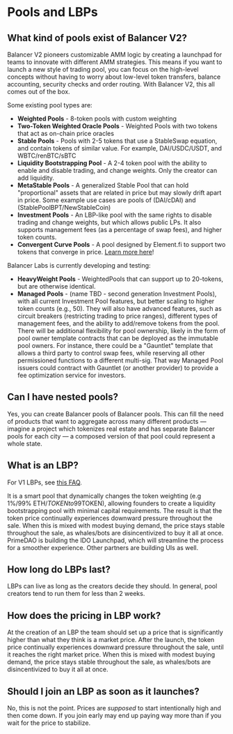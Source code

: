 # Pools and LBPs

## What kind of pools exist of Balancer V2?

Balancer V2 pioneers customizable AMM logic by creating a launchpad for teams to innovate with different AMM strategies. This means if you want to launch a new style of trading pool, you can focus on the high-level concepts without having to worry about low-level token transfers, balance accounting, security checks and order routing. With Balancer V2, this all comes out of the box.

Some existing pool types are:

* **Weighted Pools** - 8-token pools with custom weighting
* **Two-Token Weighted Oracle Pools** - Weighted Pools with two tokens that act as on-chain price oracles
* **Stable Pools** - Pools with 2-5 tokens that use a StableSwap equation, and contain tokens of similar value. For example, DAI/USDC/USDT, and WBTC/renBTC/sBTC
* **Liquidity Bootstrapping Pool** - A 2-4 token pool with the ability to enable and disable trading, and change weights. Only the creator can add liquidity.
* **MetaStable Pools** - A generalized Stable Pool that can hold "proportional" assets that are related in price but may slowly drift apart in price. Some example use cases are pools of \(DAI/cDAI\) and \(StablePoolBPT/NewStableCoin\)
* **Investment Pools** - An LBP-like pool with the same rights to disable trading and change weights, but which allows public LPs. It also supports management fees \(as a percentage of swap fees\), and higher token counts.
* **Convergent Curve Pools** - A pool designed by Element.fi to support two tokens that converge in price. [Learn more here](https://docs.element.fi/developers/element-smart-contracts/custom-balancer-curve/convergent-curve-pool)!

Balancer Labs is currently developing and testing:

* **HeavyWeight Pools** - WeightedPools that can support up to 20-tokens, but are otherwise identical.
* **Managed Pools** - \(name TBD - second generation Investment Pools\), with all current Investment Pool features, but better scaling to higher token counts \(e.g., 50\). They will also have advanced features, such as circuit breakers \(restricting trading to price ranges\), different types of management fees, and the ability to add/remove tokens from the pool.  There will be additional flexibility for pool ownership, likely in the form of pool owner template contracts that can be deployed as the immutable pool owners. For instance, there could be a "Gauntlet" template that allows a third party to control swap fees, while reserving all other permissioned functions to a different multi-sig. That way Managed Pool issuers could contract with Gauntlet \(or another provider\) to provide a fee optimization service for investors.

## Can I have nested pools?

Yes, you can create Balancer pools of Balancer pools. This can fill the need of products that want to aggregate across many different products — imagine a project which tokenizes real estate and has separate Balancer pools for each city — a composed version of that pool could represent a whole state.

## What is an LBP?

For V1 LBPs, see [this FAQ](https://docs.balancer.fi/v/v1/smart-contracts/smart-pools/liquidity-bootstrapping-faq).   
  
It is a smart pool that dynamically changes the token weighting \(e.g 1%/99% ETH/$TOKEN to 99%/1% ETH/$TOKEN\), allowing founders to create a liquidity bootstrapping pool with minimal capital requirements. The result is that the token price continually experiences downward pressure throughout the sale. When this is mixed with modest buying demand, the price stays stable throughout the sale, as whales/bots are disincentivized to buy it all at once. PrimeDAO is building the IDO Launchpad, which will streamline the process for a smoother experience. Other partners are building UIs as well.

## How long do LBPs last?

LBPs can live as long as the creators decide they should. In general, pool creators tend to run them for less than 2 weeks.

## How does the pricing in LBP work?

At the creation of an LBP the team should set up a price that is significantly higher than what they think is a market price. After the launch, the token price continually experiences downward pressure throughout the sale, until it reaches the right market price. When this is mixed with modest buying demand, the price stays stable throughout the sale, as whales/bots are disincentivized to buy it all at once.

## Should I join an LBP as soon as it launches?

No, this is not the point. Prices are _supposed_ to start intentionally high and then come down. If you join early may end up paying way more than if you wait for the price to stabilize.

